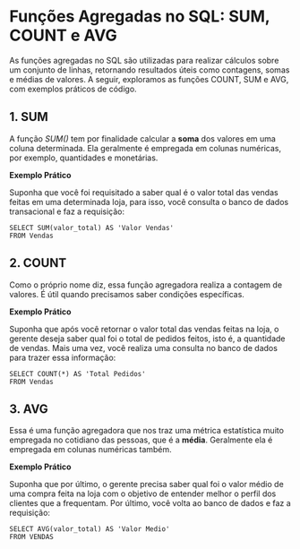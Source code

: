 # Funções Agregadas no SQL: SUM, COUNT e AVG

As funções agregadas no SQL são utilizadas para realizar cálculos sobre um conjunto de linhas, retornando resultados úteis como contagens, somas e médias de valores. A seguir, exploramos as funções COUNT, SUM e AVG, 
com exemplos práticos de código.

## 1. SUM
A função *SUM()* tem por finalidade calcular a **soma** dos valores em uma coluna determinada. Ela geralmente é empregada em colunas numéricas, por exemplo, quantidades e monetárias.

**Exemplo Prático**

Suponha que você foi requisitado a saber qual é o valor total das vendas feitas em uma determinada loja, para isso, você consulta o banco de dados transacional e faz a requisição:

```
SELECT SUM(valor_total) AS 'Valor Vendas'
FROM Vendas
```

## 2. COUNT
Como o próprio nome diz, essa função agregadora realiza a contagem de valores. É útil quando precisamos saber condições específicas.

**Exemplo Prático**

Suponha que após você retornar o valor total das vendas feitas na loja, o gerente deseja saber qual foi o total de pedidos feitos, isto é, a quantidade de vendas. Mais uma vez, você realiza uma consulta no banco de dados para trazer essa
informação:

```
SELECT COUNT(*) AS 'Total Pedidos'
FROM Vendas
```

## 3. AVG
Essa é uma função agregadora que nos traz uma métrica estatística muito empregada no cotidiano das pessoas, que é a **média**. Geralmente ela é empregada em colunas numéricas também.

**Exemplo Prático**

Suponha que por último, o gerente precisa saber qual foi o valor médio de uma compra feita na loja com o objetivo de entender melhor o perfil dos clientes que a frequentam. Por último, você volta ao banco de dados e faz a requisição:

```
SELECT AVG(valor_total) AS 'Valor Medio'
FROM VENDAS
```
